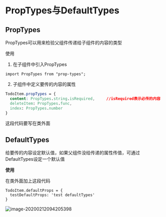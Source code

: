 # PropTypes与DefaultTypes

## PropTypes

PropTypes可以用来检验父组件传递给子组件的内容的类型

使用

1. 在子组件中引入PropTypes

```
import PropTypes from "prop-types";
```

2. 子组件中定义要传的内容的属性

```css
TodoItem.propTypes = {
  content: PropTypes.string.isRequired,		//isRequired表示必传的内容
  deleteItem: PropTypes.func,
  index: PropTypes.number
}
```

这段代码要写在类外面



## DefaultTypes

给要传的内容设定默认值，如果父组件没给传递的属性传值，可通过DefaultTypes设定一个默认值

**使用**

在类外面加上这段代码

```
TodoItem.defaultProps = {
  testDefaultProps: 'test defaultTypes'
}
```

![image-20200212094205398](E:/%E6%88%91%E7%9A%84%E5%9D%9A%E6%9E%9C%E4%BA%91/OneDrive/%E5%AD%A6%E4%B9%A0/%E7%AC%94%E8%AE%B0/%E5%9B%BE%E7%89%87/note_images/image-20200212094205398.png)